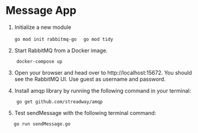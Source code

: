 # Message App

1. Initialize a new module

    ```go mod init rabbitmq-go ```
    ```  go mod tidy ```

2. Start RabbitMQ from a Docker image.

```     docker-compose up     ```

3.  Open your browser and head over to http://localhost:15672. 
You should see the RabbitMQ UI. Use guest as username and password.

4. Install amqp library by running the following command in your terminal:

```     go get github.com/streadway/amqp     ```

5. Test sendMessage with the following terminal command: 

```    go run sendMessage.go    ```
